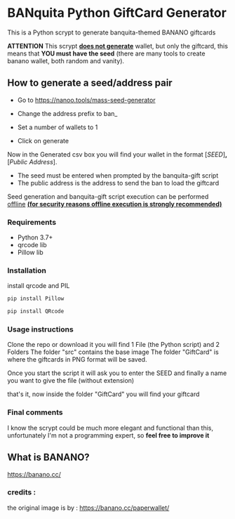 # BANquita Python GiftCard Generator

This is a Python scrypt to generate banquita-themed BANANO giftcards 

**ATTENTION**
This scrypt **<u>does not generate</u>** wallet, but only the giftcard, this means that **YOU must have the seed** (there are many tools to create banano wallet, both random and vanity).

## How to generate a seed/address pair

- Go to https://nanoo.tools/mass-seed-generator

- Change the address prefix to ban_

- Set a number of wallets to 1

- Click on generate

Now in the Generated csv box you will find your wallet in the format [*SEED*]**,**[*Public Address*].

- The seed must be entered when prompted by the banquita-gift script
- The public address is the address to send the ban to load the giftcard

Seed generation and banquita-gift script execution can be performed <u>offline</u> **<u>(for security reasons offline execution is strongly recommended)</u>**

### Requirements

- Python 3.7+
- qrcode lib
- Pillow lib

### Installation

install qrcode and PIL

```python
pip install Pillow
```
```python
pip install QRcode
```

### Usage instructions 

Clone the repo or download it
you will find 1 File (the Python script) and 2 Folders
The folder "src" contains the base image 
The folder "GiftCard" is where the giftcards in PNG format will be saved.

Once you start the script it will ask you to enter the SEED and finally a name you want to give the file (without extension) 

that's it, now inside the folder "GiftCard" you will find your giftcard 

### Final comments

I know the scrypt could be much more elegant and functional than this, unfortunately I'm not a programming expert, so **feel free to improve it**

## What is BANANO?
https://banano.cc/

### credits :
the original image is by : https://banano.cc/paperwallet/
